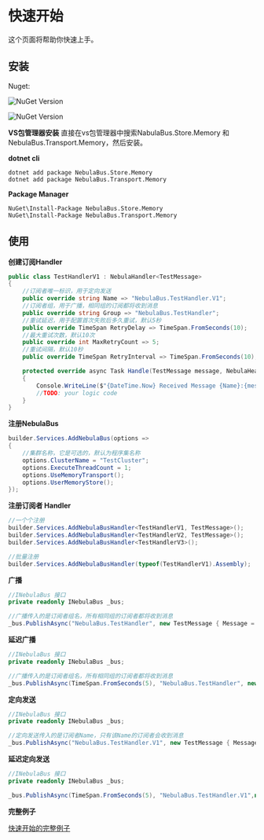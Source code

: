 # 快速开始

这个页面将帮助你快速上手。

## 安装
Nuget: 

![NuGet Version](https://img.shields.io/nuget/v/NebulaBus.Store.Memory?style=plastic&label=NebulaBus.Store.Memory&color=blue&link=https%3A%2F%2Fwww.nuget.org%2Fpackages%2FNebulaBus.Store.Memory%2F)

![NuGet Version](https://img.shields.io/nuget/v/NebulaBus.Transport.Memory?style=plastic&label=NebulaBus.Transport.Memory&color=blue&link=https%3A%2F%2Fwww.nuget.org%2Fpackages%2FNebulaBus.Transport.Memory%2F)

**VS包管理器安装**
直接在vs包管理器中搜索NabulaBus.Store.Memory 和NebulaBus.Transport.Memory，然后安装。

**dotnet cli**

```shell
dotnet add package NebulaBus.Store.Memory
dotnet add package NebulaBus.Transport.Memory
```

**Package Manager**

```shell
NuGet\Install-Package NebulaBus.Store.Memory
NuGet\Install-Package NebulaBus.Transport.Memory
```

## 使用

**创建订阅Handler**
```csharp
public class TestHandlerV1 : NebulaHandler<TestMessage>
{
    //订阅者唯一标识，用于定向发送
    public override string Name => "NebulaBus.TestHandler.V1";
    //订阅者组，用于广播，相同组的订阅都将收到消息
    public override string Group => "NebulaBus.TestHandler";
    //重试延迟，用于配置首次失败后多久重试，默认5秒
    public override TimeSpan RetryDelay => TimeSpan.FromSeconds(10);
    //最大重试次数，默认10次
    public override int MaxRetryCount => 5;
    //重试间隔，默认10秒
    public override TimeSpan RetryInterval => TimeSpan.FromSeconds(10);

    protected override async Task Handle(TestMessage message, NebulaHeader header)
    {
        Console.WriteLine($"{DateTime.Now} Received Message {Name}:{message.Message} Header:{header["customHeader"]} RetryCount:{header[NebulaHeader.RetryCount]}");
        //TODO: your logic code
    }
}
```
**注册NebulaBus**
```csharp
builder.Services.AddNebulaBus(options =>
{
    //集群名称，它是可选的，默认为程序集名称
    options.ClusterName = "TestCluster";
    options.ExecuteThreadCount = 1;
    options.UseMemoryTransport();
    options.UserMemoryStore();
});
```

**注册订阅者 Handler**
```csharp
//一个个注册
builder.Services.AddNebulaBusHandler<TestHandlerV1, TestMessage>();
builder.Services.AddNebulaBusHandler<TestHandlerV2, TestMessage>();
builder.Services.AddNebulaBusHandler<TestHandlerV3>();

//批量注册
builder.Services.AddNebulaBusHandler(typeof(TestHandlerV1).Assembly);
```

**广播**

```csharp
//INebulaBus 接口
private readonly INebulaBus _bus;

//广播传入的是订阅者组名，所有相同组的订阅者都将收到消息
_bus.PublishAsync("NebulaBus.TestHandler", new TestMessage { Message = "Hello World" });
```

**延迟广播**

```csharp
//INebulaBus 接口
private readonly INebulaBus _bus;

//广播传入的是订阅者组名，所有相同组的订阅者都将收到消息
_bus.PublishAsync(TimeSpan.FromSeconds(5), "NebulaBus.TestHandler", new TestMessage { Message = "Hello World" });
```
**定向发送**

```csharp
//INebulaBus 接口
private readonly INebulaBus _bus;

//定向发送传入的是订阅者Name，只有该Name的订阅者会收到消息
_bus.PublishAsync("NebulaBus.TestHandler.V1", new TestMessage { Message = "Hello World" });
```
**延迟定向发送**

```csharp
//INebulaBus 接口
private readonly INebulaBus _bus;

_bus.PublishAsync(TimeSpan.FromSeconds(5), "NebulaBus.TestHandler.V1",new TestMessage { Message = "Hello World" });
```

**完整例子**

[快速开始的完整例子](https://github.com/JiewitTech/NebulaBus/tree/main/src/FullMemoryWebApiSample)  

